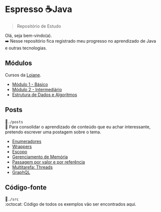 # Espresso :coffee:Java
> Repositório de Estudo

Olá, seja bem-vindo(a).  
:arrow_right: Nesse repositório fica registrado meu progresso no aprendizado de Java e outras tecnologias.


## Módulos
Cursos da [Loiane](https://www.youtube.com/channel/UCqQn92noBhY9VKQy4xCHPsg).  
- [Módulo 1 - Básico ](https://www.youtube.com/playlist?list=PLGxZ4Rq3BOBq0KXHsp5J3PxyFaBIXVs3r)
- [Módulo 2 - Intermediário](https://www.youtube.com/playlist?list=PLGxZ4Rq3BOBoqYyFWOV_YbfBW80YGAGEI)
- [Estrutura de Dados e Algoritmos](https://www.youtube.com/playlist?list=PLGxZ4Rq3BOBrgumpzz-l8kFMw2DLERdxi)


## Posts
:file_folder:`./posts`   
:newspaper: Para consolidar o aprendizado de conteúdo que eu achar interessante, pretendo escrever uma postagem sobre o tema.
- [Enumeradores](./posts/Enumeradores.md)
- [Wrappers](./posts/ClassesWrappers.md)
- [Escopo](./posts/Escopo.md)
- [Gerenciamento de Memória](./posts/GerenciamentoDeMemória.md)
- [Passagem por valor e por referência](./posts/PassagemPorValorERef.md)
- [Multitarefa: Threads](./posts/ProcessosThreads.md)
- [GraphQL](./posts/graphql)

## Código-fonte
:file_folder:`./src`   
:octocat: Código de todos os exemplos vão ser encontrados aqui.
